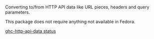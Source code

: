 Converting to/from HTTP API data like URL pieces, headers and query parameters.

This package does not require anything not available in Fedora.

[ghc-http-api-data status](https://copr.fedorainfracloud.org/coprs/dshea/bdcs-haskell-deps/package/ghc-http-api-data/status_image/last_build.png)
